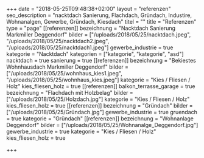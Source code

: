 +++
date = "2018-05-25T09:48:38+02:00"
layout = "referenzen"
seo_description = "nacktdach Sanierung, Flachdach, Gründach, Industire, Wohnanalgen, Gewerbe, Gründach, Kiesdach"
titel = ""
title = "Referenzen"
type = "page"
[[referenzen]]
bezeichnung = "Nacktdach Sanierung Markmiller Deggendorf"
bilder = ["/uploads/2018/05/25/nacktdach.jpeg", "/uploads/2018/05/25/nacktdach2.jpeg", "/uploads/2018/05/25/nacktdach1.jpeg"]
gewerbe_industrie = true
kategorie = "Nacktdach"
kategorien = ["kategorie", "kategorie", "asd"]
nacktdach = true
sanierung = true
[[referenzen]]
bezeichnung = "Bekiestes Wohnhausdach Markmiller Deggendorf"
bilder = ["/uploads/2018/05/25/wohnhaus_kies1.jpeg", "/uploads/2018/05/25/wohnhaus_kies.jpeg"]
kategorie = "Kies / Fliesen / Holz"
kies_fliesen_holz = true
[[referenzen]]
balkon_terrasse_garage = true
bezeichnung = "Flachdach mit Holzbelag"
bilder = ["/uploads/2018/05/25/Holzdach.jpg"]
kategorie = "Kies / Fliesen / Holz"
kies_fliesen_holz = true
[[referenzen]]
bezeichnung = "Gründach"
bilder = ["/uploads/2018/05/25/Gründach.jpg"]
gewerbe_industrie = true
gruendach = true
kategorie = "Gründach"
[[referenzen]]
bezeichnung = "Wohnanlage Deggendorf"
bilder = ["/uploads/2018/05/25/Wohnanalge_Deggendorf.jpg"]
gewerbe_industrie = true
kategorie = "Kies / Fliesen / Holz"
kies_fliesen_holz = true

+++
